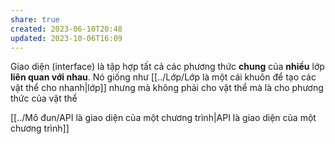 ```yaml
---
share: true
created: 2023-06-10T20:48
updated: 2023-10-06T16:09
---
```

Giao diện (interface) là tập hợp tất cả các phương thức **chung** của **nhiều** lớp **liên quan với nhau**. Nó giống như [[../Lớp/Lớp là một cái khuôn để tạo các vật thể cho nhanh|lớp]] nhưng mà không phải cho vật thể mà là cho phương thức của vật thể

[[../Mô đun/API là giao diện của một chương trình|API là giao diện của một chương trình]] 
